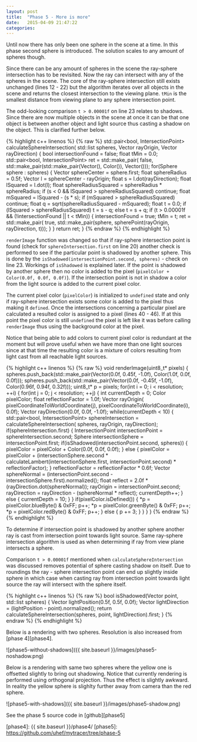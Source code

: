 ```yaml
---
layout: post
title:  "Phase 5 - More is more"
date:   2015-04-09 21:47:22
categories:
---
```

Until now there has only been one sphere in the scene at a time. In this phase second sphere is introduced. The solution scales to any amount of spheres though.

<!-- break -->

Since there can be any amount of spheres in the scene the ray-sphere intersection has to be revisited. Now the ray can intersect with any of the spheres in the scene. The core of the ray-sphere intersection still exists unchanged (lines 12 - 22) but the algorithm iterates over all objects in the scene and returns the closest intersection to the viewing plane. `tMin` is the smallest distance from viewing plane to any sphere intersection point.

The odd-looking comparison `t > 0.00001f` on line 23 relates to shadows. Since there are now multiple objects in the scene at once it can be that one object is between another object and light source thus casting a shadow on the object. This is clarified further below.

{% highlight c++ linenos %}
{% raw %}
std::pair<bool, IntersectionPoint> calculateSphereIntersection(
    std::list<Sphere> spheres,
    Vector rayOrigin,
    Vector rayDirection) {
  bool intersectionFound = false;
  float tMin = 0.0;
  std::pair<bool, IntersectionPoint> ret = std::make_pair(
      false, std::make_pair(std::make_pair(Vector(), Color()), Vector()));
  for(Sphere sphere : spheres) {
    Vector sphereCenter = sphere.first;
    float sphereRadius = 0.5f;
    Vector l = sphereCenter - rayOrigin;
    float s = l.dot(rayDirection);
    float lSquared = l.dot(l);
    float sphereRadiusSquared = sphereRadius * sphereRadius;
    if (s < 0 && lSquared > sphereRadiusSquared) continue;
    float mSquared = lSquared - (s * s);
    if (mSquared > sphereRadiusSquared) continue;
    float q = sqrt(sphereRadiusSquared - mSquared);
    float t = 0.0;
    if (lSquared > sphereRadiusSquared) t = s - q;
    else t = s + q;
    if (t > 0.00001f && (!intersectionFound || t < tMin)) {
      intersectionFound = true;
      tMin = t;
      ret = std::make_pair(
          true,
          std::make_pair(sphere, spherePoint(rayOrigin, rayDirection, t)));
    }
  }
  return ret;
}
{% endraw %}
{% endhighlight %}

`renderImage` function was changed so that if ray-sphere intersection point is found (check for `sphereIntersection.first` on line 20) another check is performed to see if the particular point is shadowed by another sphere. This is done by the `isShadowed(intersectionPoint.second, spheres)` - check on line 23. Workings of `isShadowed` is explained later. If the point is shadowed by another sphere then no color is added to the pixel (`pixelColor + Color(0.0f, 0.0f, 0.0f)`). If the intersection point is not in shadow a color from the light source is added to the current pixel color.

The current pixel color (`pixelColor`) is initialized to `undefined` state and only if ray-sphere intersection exists some color is added to the pixel thus making it `defined`. Once the intersections concerning a particular pixel are calculated a resulted color is assigned to a pixel (lines 40 - 46). If at this point the pixel color is still `undefined` the pixel is left like it was before calling `renderImage` thus using the background color at the pixel.

Notice that being able to add colors to current pixel color is redundant at the moment but will prove useful when we have more than one light sources since at that time the resulting color is a mixture of colors resulting from light cast from all reachable light sources.

{% highlight c++ linenos %}
{% raw %}
void renderImage(uint8_t* pixels) {
  spheres.push_back(std::make_pair(Vector(0.0f, 0.45f, -1.0f), Color(1.0f, 0.0f, 0.0f)));
  spheres.push_back(std::make_pair(Vector(0.0f, -0.45f, -1.0f), Color(0.96f, 0.94f, 0.32f)));
  uint8_t* p = pixels;
  for(int i = 0; i < resolution; ++i) {
    for(int j = 0; j < resolution; ++j) {
      int currentDepth = 0;
      Color pixelColor;
      float reflectionFactor = 1.0f;
      Vector rayOrigin(
          pixelCoordinateToWorldCoordinate(j),
          pixelCoordinateToWorldCoordinate(i),
          0.0f);
      Vector rayDirection(0.0f, 0.0f, -1.0f);
      while(currentDepth < 10) {
        std::pair<bool, IntersectionPoint> sphereIntersection = calculateSphereIntersection(
            spheres,
            rayOrigin,
            rayDirection);
        if(sphereIntersection.first) {
          IntersectionPoint intersectionPoint = sphereIntersection.second;
          Sphere intersectionSphere = intersectionPoint.first;
          if(isShadowed(intersectionPoint.second, spheres)) {
            pixelColor = pixelColor + Color(0.0f, 0.0f, 0.0f);
          } else {
            pixelColor = pixelColor + (intersectionSphere.second *
              calculateLambert(intersectionSphere.first, intersectionPoint.second)
              * reflectionFactor);
          }
          reflectionFactor = reflectionFactor * 0.6f;
          Vector sphereNormal = (intersectionPoint.second - intersectionSphere.first).normalized();
          float reflect = 2.0f * (rayDirection.dot(sphereNormal));
          rayOrigin = intersectionPoint.second;
          rayDirection = rayDirection - (sphereNormal * reflect);
          currentDepth++;
        } else {
          currentDepth = 10;
        }
      }
      if(pixelColor.isDefined()) {
        *p = pixelColor.blueByte() & 0xFF; p++;
        *p = pixelColor.greenByte() & 0xFF; p++;
        *p = pixelColor.redByte() & 0xFF; p++;
      } else {
        p += 3;
      }
    }
  }
}
{% endraw %}
{% endhighlight %}

To determine if intersection point is shadowed by another sphere another ray is cast from intersection point towards light source. Same ray-sphere intersection algorithm is used as when determining if ray from view plane intersects a sphere.

Comparison `t > 0.00001f` mentioned when `calculateSphereIntersection` was discussed removes potential of sphere casting shadow on itself. Due to roundings the ray - sphere intersection point can end up slightly inside sphere in which case when casting ray from intersection point towards light source the ray will intersect with the sphere itself.

{% highlight c++ linenos %}
{% raw %}
bool isShadowed(Vector point, std::list<Sphere> spheres) {
  Vector lightPosition(0.5f, 0.5f, 0.0f);
  Vector lightDirection = (lightPosition - point).normalized();
  return calculateSphereIntersection(spheres, point, lightDirection).first;
}
{% endraw %}
{% endhighlight %}

Below is a rendering with two spheres. Resolution is also increased from [phase 4][phase4].

![phase5-without-shadows]({{ site.baseurl }}/images/phase5-noshadow.png)

Below is a rendering with same two spheres where the yellow one is offsetted slightly to bring out shadowing. Notice that currently rendering is performed using orthogonal projection. Thus the effect is slightly awkward. In reality the yellow sphere is slighlty further away from camera than the red sphere.

![phase5-with-shadows]({{ site.baseurl }}/images/phase5-shadow.png)

See the phase 5 source code in [github][phase5]

[phase4]:      {{ site.baseurl }}/phase4/
[phase5]:      https://github.com/uhef/mytracer/tree/phase-5



